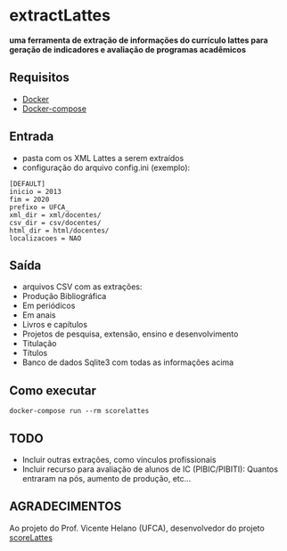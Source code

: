 # extractLattes
**uma ferramenta de extração de informações do currículo lattes para geração de indicadores e avaliação de programas acadêmicos**
## Requisitos

* [Docker](https://docs.docker.com/get-docker/)
* [Docker-compose](https://docs.docker.com/compose/install/)

## Entrada

* pasta com os XML Lattes a serem extraídos
* configuração do arquivo config.ini (exemplo):

```
[DEFAULT]
inicio = 2013
fim = 2020
prefixo = UFCA_
xml_dir = xml/docentes/
csv_dir = csv/docentes/
html_dir = html/docentes/
localizacoes = NAO
```
## Saída

* arquivos CSV com as extrações:
 * Produção Bibliográfica
  * Em periódicos
  * Em anais
  * Livros e capítulos
 * Projetos de pesquisa, extensão, ensino e desenvolvimento
 * Titulação
 * Títulos
* Banco de dados Sqlite3 com todas as informações acima

## Como executar

```
docker-compose run --rm scorelattes
```

## TODO
* Incluir outras extrações, como vínculos profissionais
* Incluir recurso para avaliação de alunos de IC (PIBIC/PIBITI): Quantos entraram na pós, aumento de produção, etc...

## AGRADECIMENTOS

Ao projeto do Prof. Vicente Helano (UFCA), desenvolvedor do projeto [scoreLattes](https://github.com/vicentehelano/scoreLattes)